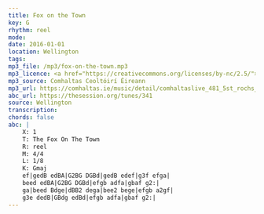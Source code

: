 ```yaml
---
title: Fox on the Town
key: G
rhythm: reel
mode: 
date: 2016-01-01
location: Wellington
tags: 
mp3_file: /mp3/fox-on-the-town.mp3
mp3_licence: <a href="https://creativecommons.org/licenses/by-nc/2.5/">CC-BY-NC-2.5</a>
mp3_source: Comhaltas Ceoltóirí Éireann
mp3_url: https://comhaltas.ie/music/detail/comhaltaslive_481_5st_rochs_ceili_band/
abc_url: https://thesession.org/tunes/341
source: Wellington
transcription: 
chords: false
abc: |
    X: 1
    T: The Fox On The Town
    R: reel
    M: 4/4
    L: 1/8
    K: Gmaj
    ef|gedB edBA|G2BG DGBd|gedB edef|g3f efga|
    beed edBA|G2BG DGBd|efgb adfa|gbaf g2:|
    ga|beed Bdge|dBB2 dega|bee2 bege|efgb a2gf|
    g3e dedB|GBdg edBd|efgb adfa|gbaf g2:|
---
```


